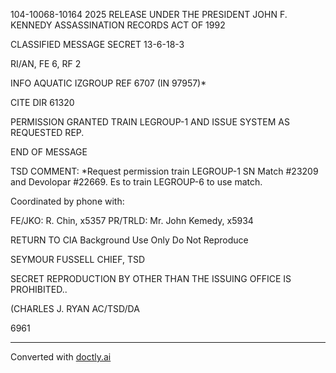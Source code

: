 104-10068-10164 2025 RELEASE UNDER THE PRESIDENT JOHN F. KENNEDY ASSASSINATION RECORDS ACT OF 1992

CLASSIFIED MESSAGE
SECRET
13-6-18-3

RI/AN, FE 6, RF 2

INFO
AQUATIC IZGROUP
REF 6707 (IN 97957)*

CITE DIR 61320

PERMISSION GRANTED TRAIN LEGROUP-1 AND ISSUE SYSTEM AS REQUESTED REP.

END OF MESSAGE

TSD COMMENT: *Request permission train LEGROUP-1 SN Match #23209 and Devolopar #22669. Es to train LEGROUP-6 to use match.

Coordinated by phone with:

FE/JKO: R. Chin, x5357
PR/TRLD: Mr. John Kemedy, x5934

RETURN TO CIA
Background Use Only
Do Not Reproduce

SEYMOUR FUSSELL
CHIEF, TSD

SECRET
REPRODUCTION BY OTHER THAN THE ISSUING OFFICE IS PROHIBITED..

(CHARLES J. RYAN
AC/TSD/DA

6961


---
Converted with [doctly.ai](https://doctly.ai)